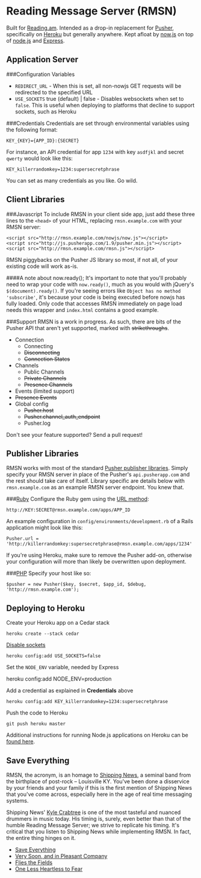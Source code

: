 Reading Message Server (RMSN)
=============================
Built for [Reading.am](http://reading.am).
Intended as a drop-in replacement for [Pusher](http://pusher.com),
specifically on [Heroku](http://www.heroku.com) but generally anywhere.
Kept afloat by [now.js](http://nowjs.com) on top of [node.js](http://nodejs.org)
and [Express](http://expressjs.com).

Application Server
------------------
###Configuration Variables

* `REDIRECT_URL` - When this is set, all non-nowjs GET requests will be
  redirected to the specified URL
* `USE_SOCKETS` true (default) | false - Disables websockets when set to
  `false`. This is useful when deploying to platforms that decline to
  support sockets, such as Heroku

###Credentials
Credentials are set through environmental variables using the following
format:

    KEY_{KEY}={APP_ID}:{SECRET}

For instance, an API credential for app `1234` with key `asdfjkl` and
secret `qwerty` would look like this:

    KEY_killerrandomkey=1234:supersecretphrase

You can set as many credentials as you like. Go wild.

Client Libraries
----------------
###Javascript
To include RMSN in your client side app, just add these three lines to
the `<head>` of your HTML, replacing `rmsn.example.com` with your RMSN server:

    <script src="http://rmsn.example.com/nowjs/now.js"></script>
    <script src="http://js.pusherapp.com/1.9/pusher.min.js"></script>
    <script src="http://rmsn.example.com/rmsn.js"></script>

RMSN piggybacks on the Pusher JS library so most, if not all, of your
existing code will work as-is.

####A note about now.ready();
It's important to note that you'll probably need to wrap your code with
`now.ready()`, much as you would with jQuery's `$(document).ready()`.
If you're seeing errors like `Object has no method 'subscribe'`,
it's because your code is being executed before nowjs has fully loaded.
Only code that accesses RMSN immediately on page load needs this wrapper
and `index.html` contains a good example.

###Support
RMSN is a work in progress. As such, there are bits of the Pusher API
that aren't yet supported, marked with ~~strikethroughs~~.

* Connection
    * Connecting
    * ~~Disconnecting~~
    * ~~Connection States~~
* Channels
    * Public Channels
    * ~~Private Channels~~
    * ~~Presence Channels~~
* Events (limited support)
* ~~Presence Events~~
* Global config
    * ~~Pusher.host~~
    * ~~Pusher.channel_auth_endpoint~~
    * Pusher.log

Don't see your feature supported? Send a pull request!

Publisher Libraries
-------------------
RMSN works with most of the standard [Pusher publisher libraries](http://pusher.com/docs/rest_libraries).
Simply specify your RMSN server in place of the Pusher's `api.pusherapp.com`
and the rest should take care of itself. Library specific are details below
with `rmsn.example.com` as an example RMSN server endpoint. You knew that.

###[Ruby](https://github.com/pusher/pusher-gem)
Configure the Ruby gem using the [URL method](https://github.com/pusher/pusher-gem/blob/master/lib/pusher.rb#L50):

    http://KEY:SECRET@rmsn.example.com/apps/APP_ID

An example configuration in `config/environments/development.rb` of a
Rails application might look like this:

    Pusher.url = 'http://killerrandomkey:supersecretphrase@rmsn.example.com/apps/1234'

If you're using Heroku, make sure to remove the Pusher add-on, otherwise
your configuration will more than likely be overwritten upon deployment.

###[PHP](https://github.com/squeeks/Pusher-PHP)
Specify your host like so:

    $pusher = new Pusher($key, $secret, $app_id, $debug, 'http://rmsn.example.com');

Deploying to Heroku
-------------------

Create your Heroku app on a Cedar stack

    heroku create --stack cedar

[Disable sockets](https://twitter.com/#!/NowJsTeam/status/115861105032708096)

    heroku config:add USE_SOCKETS=false

Set the `NODE_ENV` variable, needed by Express

  heroku config:add NODE_ENV=production

Add a credential as explained in **Credentials** above

    heroku config:add KEY_killerrandomkey=1234:supersecretphrase

Push the code to Heroku

    git push heroku master

Additional instructions for running Node.js applications on Heroku can
be [found here](http://devcenter.heroku.com/articles/node-js).

Save Everything
---------------
RMSN, the acronym, is an homage to [Shipping News](http://www.shippingnews.org),
a seminal band from the birthplace of post-rock – Louisville KY.
You've been done a disservice by your friends and your family if this is
the first mention of Shipping News that you've come across,
especially here in the age of real time messaging systems.

Shipping News' [Kyle Crabtree](http://history.louisvillehardcore.com/index.php?title=Kyle_Crabtree) is one of the most tasteful and nuanced
drummers in music today. His timing is, surely, even better than that 
of the humble Reading Message Server; we strive to replicate his timing.
It's critical that you listen to Shipping News while implementing RMSN.
In fact, the entire thing hinges on it.

* [Save Everything](http://grooveshark.com/#/album/Save+Everything/649951)
* [Very Soon, and in Pleasant Company](http://grooveshark.com/#/album/Very+Soon+And+In+Pleasant+Company/459292)
* [Flies the Fields](http://grooveshark.com/#/album/Flies+The+Fields/248240)
* [One Less Heartless to Fear](http://shippingnews.bandcamp.com/album/one-less-heartless-to-fear)
